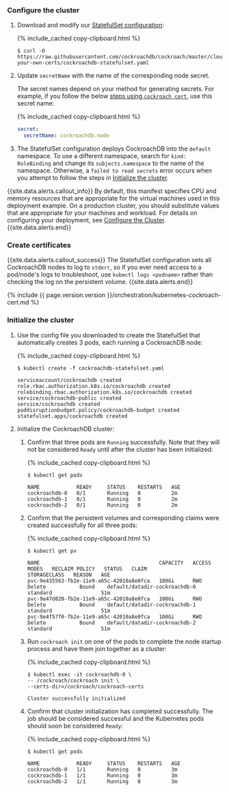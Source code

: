 ### Configure the cluster

1. Download and modify our [StatefulSet configuration](https://github.com/cockroachdb/cockroach/blob/master/cloud/kubernetes/bring-your-own-certs/cockroachdb-statefulset.yaml):

    {% include_cached copy-clipboard.html %}
    ~~~ shell
    $ curl -O https://raw.githubusercontent.com/cockroachdb/cockroach/master/cloud/kubernetes/bring-your-own-certs/cockroachdb-statefulset.yaml
    ~~~

1. Update `secretName` with the name of the corresponding node secret.

    The secret names depend on your method for generating secrets. For example, if you follow the below [steps using `cockroach cert`](#create-certificates), use this secret name:

    {% include_cached copy-clipboard.html %}
    ~~~ yaml
    secret:
      secretName: cockroachdb.node
    ~~~

1. The StatefulSet configuration deploys CockroachDB into the `default` namespace. To use a different namespace, search for `kind: RoleBinding` and change its `subjects.namespace` to the name of the namespace. Otherwise, a `failed to read secrets` error occurs when you attempt to follow the steps in [Initialize the cluster](#initialize-the-cluster).

{{site.data.alerts.callout_info}}
By default, this manifest specifies CPU and memory resources that are appropriate for the virtual machines used in this deployment example. On a production cluster, you should substitute values that are appropriate for your machines and workload. For details on configuring your deployment, see [Configure the Cluster](configure-cockroachdb-kubernetes.html?filters=manual).
{{site.data.alerts.end}}

### Create certificates

{{site.data.alerts.callout_success}}
The StatefulSet configuration sets all CockroachDB nodes to log to `stderr`, so if you ever need access to a pod/node's logs to troubleshoot, use `kubectl logs <podname>` rather than checking the log on the persistent volume.
{{site.data.alerts.end}}

{% include {{ page.version.version }}/orchestration/kubernetes-cockroach-cert.md %}

### Initialize the cluster

1. Use the config file you downloaded to create the StatefulSet that automatically creates 3 pods, each running a CockroachDB node:

    {% include_cached copy-clipboard.html %}
    ~~~ shell
    $ kubectl create -f cockroachdb-statefulset.yaml
    ~~~

    ~~~
    serviceaccount/cockroachdb created
    role.rbac.authorization.k8s.io/cockroachdb created
    rolebinding.rbac.authorization.k8s.io/cockroachdb created
    service/cockroachdb-public created
    service/cockroachdb created
    poddisruptionbudget.policy/cockroachdb-budget created
    statefulset.apps/cockroachdb created
    ~~~

1. Initialize the CockroachDB cluster:

    1. Confirm that three pods are `Running` successfully. Note that they will not be considered `Ready` until after the cluster has been initialized:

        {% include_cached copy-clipboard.html %}
        ~~~ shell
        $ kubectl get pods
        ~~~

        ~~~
        NAME            READY     STATUS    RESTARTS   AGE
        cockroachdb-0   0/1       Running   0          2m
        cockroachdb-1   0/1       Running   0          2m
        cockroachdb-2   0/1       Running   0          2m
        ~~~

    1. Confirm that the persistent volumes and corresponding claims were created successfully for all three pods:

        {% include_cached copy-clipboard.html %}
        ~~~ shell
        $ kubectl get pv
        ~~~

        ~~~
        NAME                                       CAPACITY   ACCESS MODES   RECLAIM POLICY   STATUS   CLAIM                           STORAGECLASS   REASON   AGE
        pvc-9e435563-fb2e-11e9-a65c-42010a8e0fca   100Gi      RWO            Delete           Bound    default/datadir-cockroachdb-0   standard                51m
        pvc-9e47d820-fb2e-11e9-a65c-42010a8e0fca   100Gi      RWO            Delete           Bound    default/datadir-cockroachdb-1   standard                51m
        pvc-9e4f57f0-fb2e-11e9-a65c-42010a8e0fca   100Gi      RWO            Delete           Bound    default/datadir-cockroachdb-2   standard                51m
        ~~~

    1. Run `cockroach init` on one of the pods to complete the node startup process and have them join together as a cluster:

        {% include_cached copy-clipboard.html %}
        ~~~ shell
        $ kubectl exec -it cockroachdb-0 \
        -- /cockroach/cockroach init \
        --certs-dir=/cockroach/cockroach-certs
        ~~~

        ~~~
        Cluster successfully initialized
        ~~~

    1. Confirm that cluster initialization has completed successfully. The job should be considered successful and the Kubernetes pods should soon be considered `Ready`:

        {% include_cached copy-clipboard.html %}
        ~~~ shell
        $ kubectl get pods
        ~~~

        ~~~
        NAME            READY     STATUS    RESTARTS   AGE
        cockroachdb-0   1/1       Running   0          3m
        cockroachdb-1   1/1       Running   0          3m
        cockroachdb-2   1/1       Running   0          3m
        ~~~